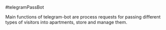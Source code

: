 #telegramPassBot

Main functions of telegram-bot are process requests for passing different types of visitors into apartments, store and manage them.
